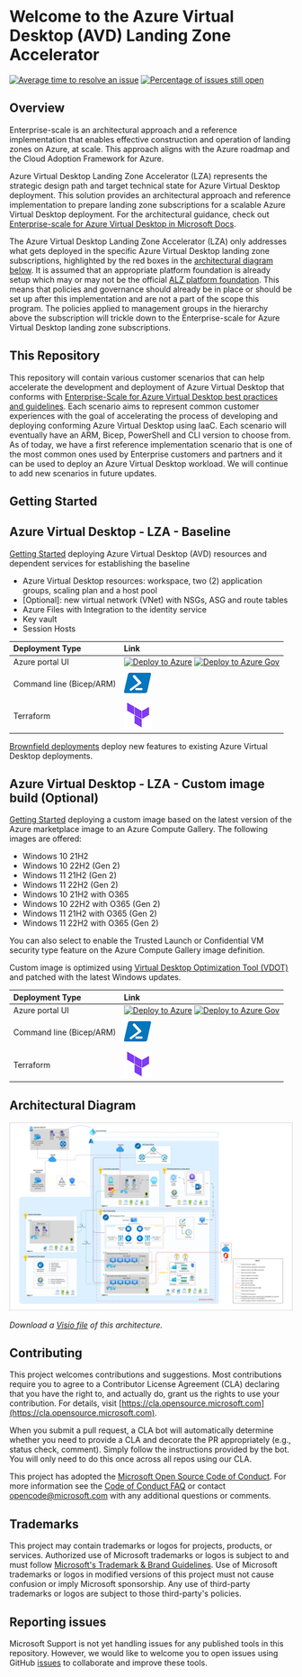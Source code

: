 # Welcome to the Azure Virtual Desktop (AVD) Landing Zone Accelerator

[![Average time to resolve an issue](http://isitmaintained.com/badge/resolution/azure/avdaccelerator.svg)](http://isitmaintained.com/project/azure/avdaccelerator "Average time to resolve an issue") [![Percentage of issues still open](http://isitmaintained.com/badge/open/azure/avdaccelerator.svg)](http://isitmaintained.com/project/azure/avdaccelerator "Percentage of issues still open")

## Overview

Enterprise-scale is an architectural approach and a reference implementation that enables effective construction and operation of landing zones on Azure, at scale. This approach aligns with the Azure roadmap and the Cloud Adoption Framework for Azure.

Azure Virtual Desktop Landing Zone Accelerator (LZA) represents the strategic design path and target technical state for Azure Virtual Desktop deployment. This solution provides an architectural approach and reference implementation to prepare landing zone subscriptions for a scalable Azure Virtual Desktop deployment. For the architectural guidance, check out [Enterprise-scale for Azure Virtual Desktop in Microsoft Docs](https://docs.microsoft.com/azure/cloud-adoption-framework/scenarios/wvd/enterprise-scale-landing-zone).

The Azure Virtual Desktop Landing Zone Accelerator (LZA) only addresses what gets deployed in the specific Azure Virtual Desktop landing zone subscriptions, highlighted by the red boxes in the [architectural diagram below](#architectural-diagram). It is assumed that an appropriate platform foundation is already setup which may or may not be the official [ALZ platform foundation](https://docs.microsoft.com/azure/cloud-adoption-framework/ready/enterprise-scale/implementation#reference-implementation). This means that policies and governance should already be in place or should be set up after this implementation and are not a part of the scope this program. The policies applied to management groups in the hierarchy above the subscription will trickle down to the Enterprise-scale for Azure Virtual Desktop landing zone subscriptions.

## This Repository

This repository will contain various customer scenarios that can help accelerate the development and deployment of Azure Virtual Desktop that conforms with [Enterprise-Scale for Azure Virtual Desktop best practices and guidelines](https://docs.microsoft.com/azure/cloud-adoption-framework/scenarios/wvd/ready). Each scenario aims to represent common customer experiences with the goal of accelerating the process of developing and deploying conforming Azure Virtual Desktop using IaaC. Each scenario will eventually have an ARM, Bicep, PowerShell and CLI version to choose from.
As of today, we have a first reference implementation scenario that is one of the most common ones used by Enterprise customers and partners and it can be used to deploy an Azure Virtual Desktop workload. We will continue to add new scenarios in future updates.

## Getting Started

## Azure Virtual Desktop - LZA - Baseline

[Getting Started](/workload/docs/getting-started-baseline.md) deploying Azure Virtual Desktop (AVD) resources and dependent services for establishing the baseline

- Azure Virtual Desktop resources: workspace, two (2) application groups, scaling plan and a host pool
- [Optional]: new virtual network (VNet) with NSGs, ASG and route tables
- Azure Files with Integration to the identity service
- Key vault
- Session Hosts

| Deployment Type | Link |
|:--|:--|
| Azure portal UI |[![Deploy to Azure](https://aka.ms/deploytoazurebutton)](https://portal.azure.com/#blade/Microsoft_Azure_CreateUIDef/CustomDeploymentBlade/uri/https%3A%2F%2Fraw.githubusercontent.com%2FAzure%2Favdaccelerator%2Fmain%2Fworkload%2Farm%2Fdeploy-baseline.json/uiFormDefinitionUri/https%3A%2F%2Fraw.githubusercontent.com%2FAzure%2Favdaccelerator%2Fmain%2Fworkload%2Fportal-ui%2Fportal-ui-baseline.json) [![Deploy to Azure Gov](https://aka.ms/deploytoazuregovbutton)](https://portal.azure.us/#blade/Microsoft_Azure_CreateUIDef/CustomDeploymentBlade/uri/https%3A%2F%2Fraw.githubusercontent.com%2FAzure%2Favdaccelerator%2Fmain%2Fworkload%2Farm%2Fdeploy-baseline.json/uiFormDefinitionUri/https%3A%2F%2Fraw.githubusercontent.com%2FAzure%2Favdaccelerator%2Fmain%2Fworkload%2Fportal-ui%2Fportal-ui-baseline.json)|
| Command line (Bicep/ARM) | [![Powershell/Azure CLI](./workload/docs/icons/powershell.png)](./workload/bicep/readme.md#avd-accelerator-baseline) |
| Terraform | [![Terraform](./workload/docs/icons/terraform.png)](./workload/terraform/greenfield/readme.md) |

[Brownfield deployments](/workload/brownfieldReadme.md) deploy new features to existing Azure Virtual Desktop deployments.

## Azure Virtual Desktop - LZA - Custom image build (Optional)

[Getting Started](/workload/docs/getting-started-custom-image-build.md) deploying a custom image based on the latest version of the Azure marketplace image to an Azure Compute Gallery. The following images are offered: 
 - Windows 10 21H2
 - Windows 10 22H2 (Gen 2)
 - Windows 11 21H2 (Gen 2)
 - Windows 11 22H2 (Gen 2)
 - Windows 10 21H2 with O365
 - Windows 10 22H2 with O365 (Gen 2)
 - Windows 11 21H2 with O365 (Gen 2)
 - Windows 11 22H2 with O365 (Gen 2)

You can also select to enable the Trusted Launch or Confidential VM security type feature on the Azure Compute Gallery image definition.

Custom image is optimized using [Virtual Desktop Optimization Tool (VDOT)](https://github.com/The-Virtual-Desktop-Team/Virtual-Desktop-Optimization-Tool) and patched with the latest Windows updates.

| Deployment Type | Link |
|:--|:--|
| Azure portal UI | [![Deploy to Azure](https://aka.ms/deploytoazurebutton)](https://portal.azure.com/#blade/Microsoft_Azure_CreateUIDef/CustomDeploymentBlade/uri/https%3A%2F%2Fraw.githubusercontent.com%2FAzure%2Favdaccelerator%2Fmain%2Fworkload%2Farm%2Fdeploy-custom-image.json/uiFormDefinitionUri/https%3A%2F%2Fraw.githubusercontent.com%2FAzure%2Favdaccelerator%2Fmain%2Fworkload%2Fportal-ui%2Fportal-ui-custom-image.json) [![Deploy to Azure Gov](https://aka.ms/deploytoazuregovbutton)](https://portal.azure.us/#blade/Microsoft_Azure_CreateUIDef/CustomDeploymentBlade/uri/https%3A%2F%2Fraw.githubusercontent.com%2FAzure%2Favdaccelerator%2Fmain%2Fworkload%2Farm%2Fdeploy-custom-image.json/uiFormDefinitionUri/https%3A%2F%2Fraw.githubusercontent.com%2FAzure%2Favdaccelerator%2Fmain%2Fworkload%2Fportal-ui%2Fportal-ui-custom-image.json) |
| Command line (Bicep/ARM) | [![Powershell/Azure CLI](./workload/docs/icons/powershell.png)](./workload/bicep/readme.md#optional-custom-image-build-deployment) |
| Terraform | [![Terraform](./workload/docs/icons/terraform.png)](./workload/terraform/customimage) |

## Architectural Diagram

![Azure Virtual Desktop accelerator diagram](./workload/docs/diagrams/avd-accelerator-baseline-architecture.png)

_Download a [Visio file](./workload/docs/diagrams/avd-accelerator-baseline-architecture.vsdx) of this architecture._

## Contributing

This project welcomes contributions and suggestions.  Most contributions require you to agree to a
Contributor License Agreement (CLA) declaring that you have the right to, and actually do, grant us
the rights to use your contribution. For details, visit [https://cla.opensource.microsoft.com](https://cla.opensource.microsoft.com).

When you submit a pull request, a CLA bot will automatically determine whether you need to provide
a CLA and decorate the PR appropriately (e.g., status check, comment). Simply follow the instructions
provided by the bot. You will only need to do this once across all repos using our CLA.

This project has adopted the [Microsoft Open Source Code of Conduct](https://opensource.microsoft.com/codeofconduct/).
For more information see the [Code of Conduct FAQ](https://opensource.microsoft.com/codeofconduct/faq/) or
contact [opencode@microsoft.com](mailto:opencode@microsoft.com) with any additional questions or comments.

## Trademarks

This project may contain trademarks or logos for projects, products, or services. Authorized use of Microsoft
trademarks or logos is subject to and must follow
[Microsoft's Trademark & Brand Guidelines](https://www.microsoft.com/legal/intellectualproperty/trademarks).
Use of Microsoft trademarks or logos in modified versions of this project must not cause confusion or imply Microsoft sponsorship.
Any use of third-party trademarks or logos are subject to those third-party's policies.

## Reporting issues

Microsoft Support is not yet handling issues for any published tools in this repository. However, we would like to welcome you to open issues using GitHub [issues](https://github.com/Azure/avdaccelerator/issues) to collaborate and improve these tools.
